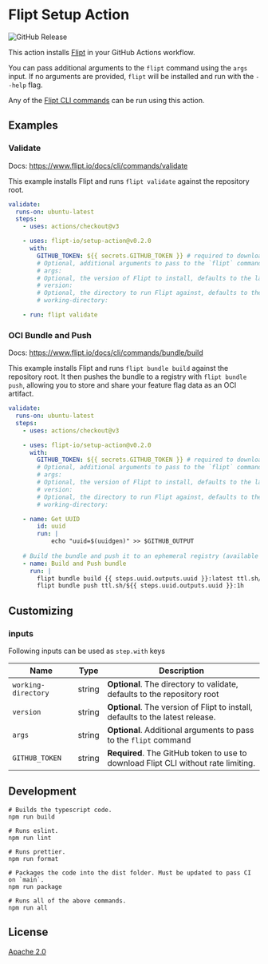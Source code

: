 # Flipt Setup Action

![GitHub Release](https://img.shields.io/github/v/release/flipt-io/setup-action)

This action installs [Flipt](https://flipt.io) in your GitHub Actions workflow.

You can pass additional arguments to the `flipt` command using the `args` input. If no arguments are provided, `flipt` will be installed and run with the `--help` flag.

Any of the [Flipt CLI commands](https://www.flipt.io/docs/cli/overview) can be run using this action.

## Examples

### Validate

Docs: <https://www.flipt.io/docs/cli/commands/validate>

This example installs Flipt and runs `flipt validate` against the repository root.

```yaml
validate:
  runs-on: ubuntu-latest
  steps:
    - uses: actions/checkout@v3

    - uses: flipt-io/setup-action@v0.2.0
      with:
        GITHUB_TOKEN: ${{ secrets.GITHUB_TOKEN }} # required to download flipt cli without rate limiting
        # Optional, additional arguments to pass to the `flipt` command
        # args:
        # Optional, the version of Flipt to install, defaults to the latest release
        # version:
        # Optional, the directory to run Flipt against, defaults to the repository root
        # working-directory:

    - run: flipt validate
```

### OCI Bundle and Push

Docs: <https://www.flipt.io/docs/cli/commands/bundle/build>

This example installs Flipt and runs `flipt bundle build` against the repository root. It then pushes the bundle to a registry with `flipt bundle push`, allowing you to store and share your feature flag data as an OCI artifact.

```yaml
validate:
  runs-on: ubuntu-latest
  steps:
    - uses: actions/checkout@v3

    - uses: flipt-io/setup-action@v0.2.0
      with:
        GITHUB_TOKEN: ${{ secrets.GITHUB_TOKEN }} # required to download flipt cli without rate limiting
        # Optional, additional arguments to pass to the `flipt` command
        # args:
        # Optional, the version of Flipt to install, defaults to the latest release
        # version:
        # Optional, the directory to run Flipt against, defaults to the repository root
        # working-directory:

    - name: Get UUID
        id: uuid
        run: | 
            echo "uuid=$(uuidgen)" >> $GITHUB_OUTPUT
        
    # Build the bundle and push it to an ephemeral registry (available for 1 hour)
    - name: Build and Push bundle
      run: |
        flipt bundle build {{ steps.uuid.outputs.uuid }}:latest ttl.sh/${{ steps.uuid.outputs.uuid }}:1h
        flipt bundle push ttl.sh/${{ steps.uuid.outputs.uuid }}:1h
```

## Customizing

### inputs

Following inputs can be used as `step.with` keys

| Name                | Type   | Description                                                                |
| ------------------- | ------ | -------------------------------------------------------------------------- |
| `working-directory` | string | **Optional**. The directory to validate, defaults to the repository root   |
| `version`           | string | **Optional**. The version of Flipt to install, defaults to the latest release. |
| `args`              | string | **Optional**. Additional arguments to pass to the `flipt` command |
| `GITHUB_TOKEN`      | string | **Required**. The GitHub token to use to download Flipt CLI without rate limiting. |

## Development

```console
# Builds the typescript code.
npm run build

# Runs eslint.
npm run lint

# Runs prettier.
npm run format

# Packages the code into the dist folder. Must be updated to pass CI on `main`.
npm run package

# Runs all of the above commands.
npm run all
```

## License

[Apache 2.0](LICENSE)
